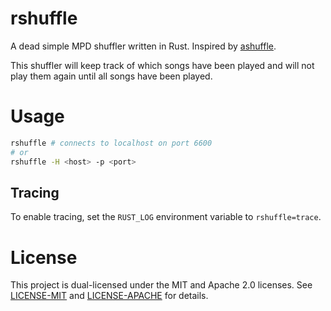# rshuffle

A dead simple MPD shuffler written in Rust. Inspired by [ashuffle](https://github.com/joshkunz/ashuffle).

This shuffler will keep track of which songs have been played and will not play them again until all songs have been played.

# Usage

```sh
rshuffle # connects to localhost on port 6600
# or
rshuffle -H <host> -p <port>
```

## Tracing

To enable tracing, set the `RUST_LOG` environment variable to `rshuffle=trace`.

# License

This project is dual-licensed under the MIT and Apache 2.0 licenses. See [LICENSE-MIT](LICENSE-MIT) and [LICENSE-APACHE](LICENSE-APACHE) for details.
